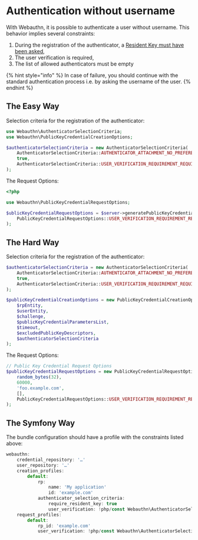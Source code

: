 # Authentication without username

With Webauthn, it is possible to authenticate a user without username. This behavior implies several constraints:

1. During the registration of the authenticator, a [Resident Key must have been asked](authenticator-selection-criteria.md#resident-key),
2. The user verification is required,
3. The list of allowed authenticators must be empty

{% hint style="info" %}
In case of failure, you should continue with the standard authentication process i.e. by asking the username of the user.
{% endhint %}

## The Easy Way

Selection criteria for the registration of the authenticator:

```php
use Webauthn\AuthenticatorSelectionCriteria;
use Webauthn\PublicKeyCredentialCreationOptions;

$authenticatorSelectionCriteria = new AuthenticatorSelectionCriteria(
    AuthenticatorSelectionCriteria::AUTHENTICATOR_ATTACHMENT_NO_PREFERENCE,
    true,                                                                  // Resident key required
    AuthenticatorSelectionCriteria::USER_VERIFICATION_REQUIREMENT_REQUIRED // User verification required
);
```

The Request Options:

```php
<?php

use Webauthn\PublicKeyCredentialRequestOptions;

$ublicKeyCredentialRequestOptions = $server->generatePublicKeyCredentialRequestOptions(
    PublicKeyCredentialRequestOptions::USER_VERIFICATION_REQUIREMENT_REQUIRED,
);
```

## The Hard Way

Selection criteria for the registration of the authenticator:

```php
$authenticatorSelectionCriteria = new AuthenticatorSelectionCriteria(
    AuthenticatorSelectionCriteria::AUTHENTICATOR_ATTACHMENT_NO_PREFERENCE,
    true,                                                                  // Resident key required
    AuthenticatorSelectionCriteria::USER_VERIFICATION_REQUIREMENT_REQUIRED // User verification required
);

$publicKeyCredentialCreationOptions = new PublicKeyCredentialCreationOptions(
    $rpEntity,
    $userEntity,
    $challenge,
    $publicKeyCredentialParametersList,
    $timeout,
    $excludedPublicKeyDescriptors,
    $authenticatorSelectionCriteria
);
```

The Request Options:

```php
// Public Key Credential Request Options
$publicKeyCredentialRequestOptions = new PublicKeyCredentialRequestOptions(
    random_bytes(32),
    60000, 
    'foo.example.com',
    [],
    PublicKeyCredentialRequestOptions::USER_VERIFICATION_REQUIREMENT_REQUIRED
);
```

## The Symfony Way

The bundle configuration should have a profile with the constraints listed above:

```javascript
webauthn:
    credential_repository: '…'
    user_repository: '…'
    creation_profiles:
        default:
            rp:
                name: 'My application'
                id: 'example.com'
            authenticator_selection_criteria:
                require_resident_key: true
                user_verification: !php/const Webauthn\AuthenticatorSelectionCriteria::USER_VERIFICATION_REQUIREMENT_REQUIRED
    request_profiles:
        default:
            rp_id: 'example.com'
            user_verification: !php/const Webauthn\AuthenticatorSelectionCriteria::USER_VERIFICATION_REQUIREMENT_REQUIRED
```

